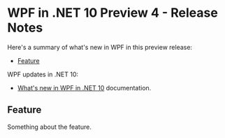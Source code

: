 # WPF in .NET 10 Preview 4 - Release Notes

Here's a summary of what's new in WPF in this preview release:

- [Feature](#feature)

WPF updates in .NET 10:

- [What's new in WPF in .NET 10](https://learn.microsoft.com/dotnet/desktop/wpf/whats-new/net100) documentation.

## Feature

Something about the feature.
